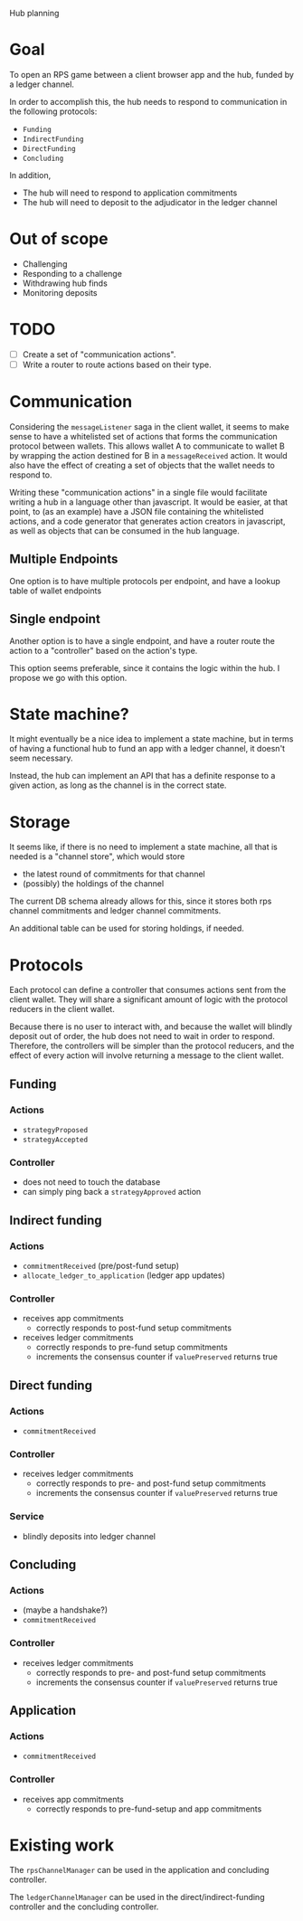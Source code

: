 Hub planning

# Goal

To open an RPS game between a client browser app and the hub, funded by a ledger channel.

In order to accomplish this, the hub needs to respond to communication in the following protocols:

- `Funding`
- `IndirectFunding`
- `DirectFunding`
- `Concluding`

In addition,

- The hub will need to respond to application commitments
- The hub will need to deposit to the adjudicator in the ledger channel

# Out of scope

- Challenging
- Responding to a challenge
- Withdrawing hub finds
- Monitoring deposits

# TODO

- [ ] Create a set of "communication actions".
- [ ] Write a router to route actions based on their type.

# Communication

Considering the `messageListener` saga in the client wallet, it seems to make sense to have a whitelisted set of actions that forms the communication protocol between wallets.
This allows wallet A to communicate to wallet B by wrapping the action destined for B in a `messageReceived` action.
It would also have the effect of creating a set of objects that the wallet needs to respond to.

Writing these "communication actions" in a single file would facilitate writing a hub in a language other than javascript.
It would be easier, at that point, to (as an example) have a JSON file containing the whitelisted actions, and a code generator that generates action creators in javascript, as well as objects that can be consumed in the hub language.

## Multiple Endpoints

One option is to have multiple protocols per endpoint, and have a lookup table of wallet endpoints

## Single endpoint

Another option is to have a single endpoint, and have a router route the action to a "controller" based on the action's type.

This option seems preferable, since it contains the logic within the hub.
I propose we go with this option.

# State machine?

It might eventually be a nice idea to implement a state machine, but in terms of having a functional hub to fund an app with a ledger channel, it doesn't seem necessary.

Instead, the hub can implement an API that has a definite response to a given action, as long as the channel is in the correct state.

# Storage

It seems like, if there is no need to implement a state machine, all that is needed is a "channel store", which would store

- the latest round of commitments for that channel
- (possibly) the holdings of the channel

The current DB schema already allows for this, since it stores both rps channel commitments and ledger channel commitments.

An additional table can be used for storing holdings, if needed.

# Protocols

Each protocol can define a controller that consumes actions sent from the client wallet.
They will share a significant amount of logic with the protocol reducers in the client wallet.

Because there is no user to interact with, and because the wallet will blindly deposit out of order, the hub does not need to wait in order to respond.
Therefore, the controllers will be simpler than the protocol reducers, and the effect of every action will involve returning a message to the client wallet.

## Funding

### Actions

- `strategyProposed`
- `strategyAccepted`

### Controller

- does not need to touch the database
- can simply ping back a `strategyApproved` action

## Indirect funding

### Actions

- `commitmentReceived` (pre/post-fund setup)
- `allocate_ledger_to_application` (ledger app updates)

### Controller

- receives app commitments
  - correctly responds to post-fund setup commitments
- receives ledger commitments
  - correctly responds to pre-fund setup commitments
  - increments the consensus counter if `valuePreserved` returns true

## Direct funding

### Actions

- `commitmentReceived`

### Controller

- receives ledger commitments
  - correctly responds to pre- and post-fund setup commitments
  - increments the consensus counter if `valuePreserved` returns true

### Service

- blindly deposits into ledger channel

## Concluding

### Actions

- (maybe a handshake?)
- `commitmentReceived`

### Controller

- receives ledger commitments
  - correctly responds to pre- and post-fund setup commitments
  - increments the consensus counter if `valuePreserved` returns true

## Application

### Actions

- `commitmentReceived`

### Controller

- receives app commitments
  - correctly responds to pre-fund-setup and app commitments

# Existing work

The `rpsChannelManager` can be used in the application and concluding controller.

The `ledgerChannelManager` can be used in the direct/indirect-funding controller and the concluding controller.
